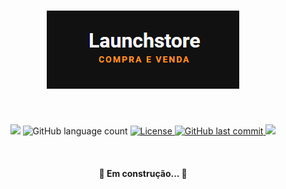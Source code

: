 <h1 align="center">
  <img src=".github/logo.png" alt="logo" >
</h1>
<br>
<p align="center">
  <img src="https://img.shields.io/badge/made%20by-RAFAEL%20MARTINS-fd951f?style=flat-square">
  <img alt="GitHub language count" src="https://img.shields.io/github/languages/count/martins-rafael/launchstore?color=fd951f&style=flat-square">
  <a href="https://opensource.org/licenses/MIT">
    <img alt="License" src="https://img.shields.io/badge/license-MIT-fd951f?style=flat-square">
  </a>
  <a href="https://github.com/martins-rafael/launchstore/commits/master">
    <img alt="GitHub last commit" src="https://img.shields.io/github/last-commit/martins-rafael/launchstore?color=fd951f&style=flat-square">
  </a>
    <img src="https://img.shields.io/badge/status-EM%20DESENVOLVIMENTO-fd951f?style=flat-square">
</p>

<br>

<h4 align="center"> 
	🚧  Em construção...  🚧
</h4>
